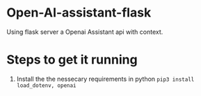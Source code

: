 # Open-AI-assistant-flask
Using flask server a Openai Assistant api with context.

# Steps to get it running
1. Install the the nessecary requirements in python ```pip3 install load_dotenv, openai```
